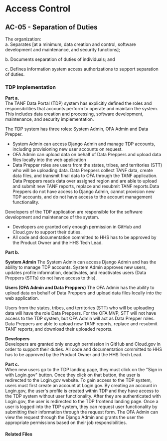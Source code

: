 # Access Control
## AC-05 - Separation of Duties

The organization:  
a. Separates [at a minimum, data creation and control, software development and maintenance, and security functions];

b. Documents separation of duties of individuals; and 

c. Defines information system access authorizations to support separation of duties.

### TDP Implementation

**Part a.**  
The TANF Data Portal (TDP) system has explicitly defined the roles and responsibilities that accounts perform to operate and maintain the system. This includes data creation and processing, software development, maintenance, and security implementation.

The TDP system has three roles: System Admin, OFA Admin and Data Prepper.
  * System Admin can access Django Admin and manage TDP accounts, including provisioning new user accounts on request.    
  * OFA Admin can upload data on behalf of Data Preppers and upload data files locally into the web application  
  * Data Prepper roles are users from the states, tribes, and territories (STT) who will be uploading data.  Data Preppers collect TANF data, create data files, and transmit final data to OFA through the TANF application.  Data Preppers reads data over assigned region and are able to upload and submit new TANF reports, replace and resubmit TANF reports.Data Preppers do not have access to Django Admin, cannot provision new TDP accounts, and do not have access to the account management functionality.

Developers of the TDP application are responsible for the software development and maintenance of the system.
  * Developers are granted only enough permission in GitHub and Cloud.gov to support their duties.    
  * All code and documentation committed to HHS has to be approved by the Product Owner and the HHS Tech Lead.

**Part b.**  

**System Admin**
The System Admin can access Django Admin and has the ability to manage TDP accounts.  System Admin approves new users, updates profile information, deactivates, and reactivates users (Data Preppers (STTs) do not have access to this).

**Users (OFA Admin and Data Preppers)**
The OFA Admin has the ability to upload data on behalf of Data Preppers and upload data files locally into the web application. 

Users from the states, tribes, and territories (STT) who will be uploading data will have the role Data Preppers.  For the OFA MVP, STT will not have access to the TDP system, but OFA Admin will act as Data Prepper roles. Data Preppers are able to upload new TANF reports, replace and resubmit TANF reports, and download their uploaded reports.  

**Developers**  
Developers are granted only enough permission in GitHub and Cloud.gov in order to support their duties.  All code and documentation committed to HHS has to be approved by the Product Owner and the HHS Tech Lead.  


**Part c.**   
When new users go to the TDP landing page, they must click on the "Sign in with Login.gov" button.  Once they click on that button, the user is redirected to the Login.gov website.  To gain access to the TDP system, users must first create an account at Login.gov.  By creating an account in Login.gov, the user's profile is created within TDP and they have access to the TDP system without user functionality.  After they are authenticated with Login.gov, the user is redirected to the TDP frontend landing page.  Once a user is logged into the TDP system, they can request user functionality by submitting their information through the request form.  The OFA Admin can view the request through the Django Admin and grants the user the appropriate permissions based on their job responsibilities.  


#### Related Files
